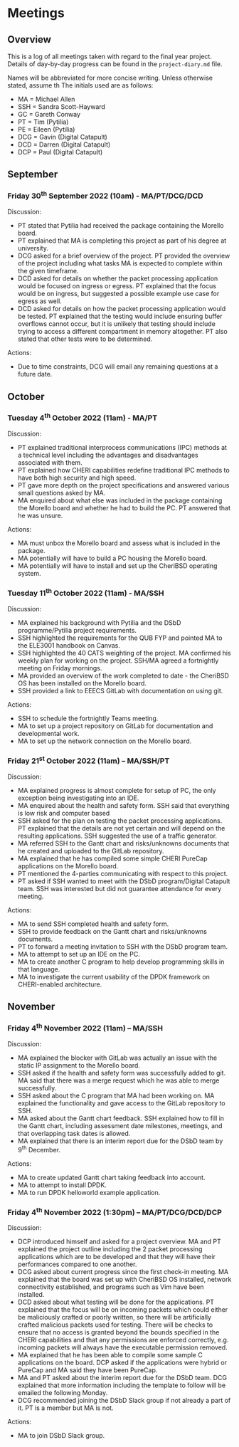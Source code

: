 # Meetings

## Overview
This is a log of all meetings taken with regard to the final year project.
Details of day-by-day progress can be found in the `project-diary.md` file.

Names will be abbreviated for more concise writing.
Unless otherwise stated, assume th
The initials used are as follows:
- MA = Michael Allen
- SSH = Sandra Scott-Hayward
- GC = Gareth Conway
- PT = Tim (Pytilia)
- PE = Eileen (Pytilia)
- DCG = Gavin (Digital Catapult)
- DCD = Darren (Digital Catapult)
- DCP = Paul (Digital Catapult)

## September

### Friday 30<sup>th</sup> September 2022 (10am) - MA/PT/DCG/DCD
Discussion:
- PT stated that Pytilia had received the package containing the Morello board.
- PT explained that MA is completing this project as part of his degree at university.
- DCG asked for a brief overview of the project. PT provided the overview of the project including what tasks MA is expected to complete within the given timeframe.
- DCD asked for details on whether the packet processing application would be focused on ingress or egress. PT explained that the focus would be on ingress, but suggested a possible example use case for egress as well.
- DCD asked for details on how the packet processing application would be tested. PT explained that the testing would include ensuring buffer overflows cannot occur, but it is unlikely that testing should include trying to access a different compartment in memory altogether. PT also stated that other tests were to be determined.

Actions:
- Due to time constraints, DCG will email any remaining questions at a future date.

## October

### Tuesday 4<sup>th</sup> October 2022 (11am) - MA/PT
Discussion:
- PT explained traditional interprocess communications (IPC) methods at a technical level including the advantages and disadvantages associated with them.
- PT explained how CHERI capabilities redefine traditional IPC methods to have both high security and high speed.
- PT gave more depth on the project specifications and answered various small questions asked by MA.
- MA enquired about what else was included in the package containing the Morello board and whether he had to build the PC. PT answered that he was unsure.

Actions:
- MA must unbox the Morello board and assess what is included in the package.
- MA potentially will have to build a PC housing the Morello board.
- MA potentially will have to install and set up the CheriBSD operating system.

### Tuesday 11<sup>th</sup> October 2022 (11am) - MA/SSH
Discussion:
- MA explained his background with Pytilia and the DSbD programme/Pytilia project requirements.
- SSH highlighted the requirements for the QUB FYP and pointed MA to the ELE3001 handbook on Canvas.
- SSH highlighted the 40 CATS weighting of the project. MA confirmed his weekly plan for working on the project. SSH/MA agreed a fortnightly meeting on Friday mornings.
- MA provided an overview of the work completed to date - the CheriBSD OS has been installed on the Morello board.
- SSH provided a link to EEECS GitLab with documentation on using git.

Actions:
- SSH to schedule the fortnightly Teams meeting.
- MA to set up a project repository on GitLab for documentation and developmental work.
- MA to set up the network connection on the Morello board.

### Friday 21<sup>st</sup> October 2022 (11am) – MA/SSH/PT
Discussion:
- MA explained progress is almost complete for setup of PC, the only exception being investigating into an IDE.
- MA enquired about the health and safety form. SSH said that everything is low risk and computer based
- SSH asked for the plan on testing the packet processing applications. PT explained that the details are not yet certain and will depend on the resulting applications. SSH suggested the use of a traffic generator.
- MA referred SSH to the Gantt chart and risks/unknowns documents that he created and uploaded to the GitLab repository.
- MA explained that he has compiled some simple CHERI PureCap applications on the Morello board.
- PT mentioned the 4-parties communicating with respect to this project.
- PT asked if SSH wanted to meet with the DSbD program/Digital Catapult team. SSH was interested but did not guarantee attendance for every meeting.

Actions:
- MA to send SSH completed health and safety form.
- SSH to provide feedback on the Gantt chart and risks/unknowns documents.
- PT to forward a meeting invitation to SSH with the DSbD program team.
- MA to attempt to set up an IDE on the PC.
- MA to create another C program to help develop programming skills in that language.
- MA to investigate the current usability of the DPDK framework on CHERI-enabled architecture.

## November

### Friday 4<sup>th</sup> November 2022 (11am) – MA/SSH
Discussion:
- MA explained the blocker with GitLab was actually an issue with the static IP assignment to the Morello board.
- SSH asked if the health and safety form was successfully added to git. MA said that there was a merge request which he was able to merge successfully.
- SSH asked about the C program that MA had been working on. MA explained the functionality and gave access to the GitLab repository to SSH.
- MA asked about the Gantt chart feedback. SSH explained how to fill in the Gantt chart, including assessment date milestones, meetings, and that overlapping task dates is allowed.
- MA explained that there is an interim report due for the DSbD team by 9<sup>th</sup> December.

Actions:
- MA to create updated Gantt chart taking feedback into account.
- MA to attempt to install DPDK.
- MA to run DPDK helloworld example application.

### Friday 4<sup>th</sup> November 2022 (1:30pm) – MA/PT/DCG/DCD/DCP
Discussion:
- DCP introduced himself and asked for a project overview. MA and PT explained the project outline including the 2 packet processing applications which are to be developed and that they will have their performances compared to one another.
- DCG asked about current progress since the first check-in meeting. MA explained that the board was set up with CheriBSD OS installed, network connectivity established, and programs such as Vim have been installed.
- DCD asked about what testing will be done for the applications. PT explained that the focus will be on incoming packets which could either be maliciously crafted or poorly written, so there will be artificially crafted malicious packets used for testing. There will be checks to ensure that no access is granted beyond the bounds specified in the CHERI capabilities and that any permissions are enforced correctly, e.g. incoming packets will always have the executable permission removed.
- MA explained that he has been able to compile some sample C applications on the board. DCP asked if the applications were hybrid or PureCap and MA said they have been PureCap.
- MA and PT asked about the interim report due for the DSbD team. DCG explained that more information including the template to follow will be emailed the following Monday.
- DCG recommended joining the DSbD Slack group if not already a part of it. PT is a member but MA is not.

Actions:
- MA to join DSbD Slack group.
